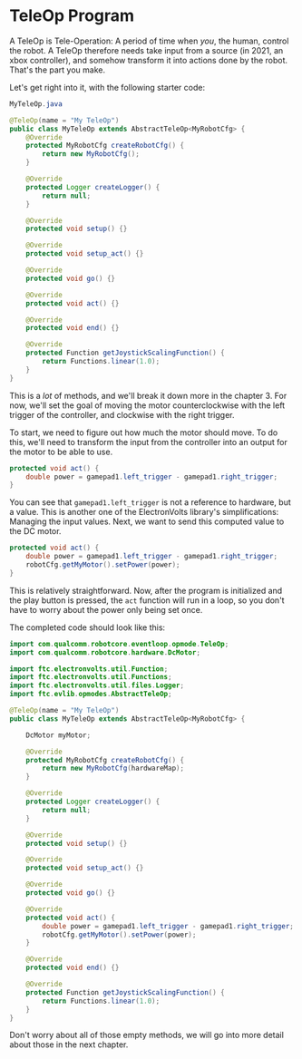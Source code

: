 # TeleOp Program

A TeleOp is Tele-Operation: A period of time when *you*, the human, control the robot. A TeleOp therefore needs take input from a source (in 2021, an xbox controller), and somehow transform it into actions done by the robot. That's the part you make.

Let's get right into it, with the following starter code:
```java
MyTeleOp.java

@TeleOp(name = "My TeleOp")
public class MyTeleOp extends AbstractTeleOp<MyRobotCfg> {
    @Override
    protected MyRobotCfg createRobotCfg() {
        return new MyRobotCfg();
    }

    @Override
    protected Logger createLogger() {
        return null;
    }

    @Override
    protected void setup() {}

    @Override
    protected void setup_act() {}

    @Override
    protected void go() {}

    @Override
    protected void act() {}

    @Override
    protected void end() {}

    @Override
    protected Function getJoystickScalingFunction() {
        return Functions.linear(1.0);
    }
}
```

This is a *lot* of methods, and we'll break it down more in the chapter 3. For now, we'll set the goal of moving the motor counterclockwise with the left trigger of the controller, and clockwise with the right trigger.

To start, we need to figure out how much the motor should move. To do this, we'll need to transform the input from the controller into an output for the motor to be able to use.

```java
protected void act() {
    double power = gamepad1.left_trigger - gamepad1.right_trigger;
}
```

You can see that `gamepad1.left_trigger` is not a reference to hardware, but a value. This is another one of the ElectronVolts library's simplifications: Managing the input values. Next, we want to send this computed value to the DC motor.

```java
protected void act() {
    double power = gamepad1.left_trigger - gamepad1.right_trigger;
    robotCfg.getMyMotor().setPower(power);
}
```

This is relatively straightforward. Now, after the program is initialized and the play button is pressed, the `act` function will run in a loop, so you don't have to worry about the power only being set once.

The completed code should look like this:
```java
import com.qualcomm.robotcore.eventloop.opmode.TeleOp;
import com.qualcomm.robotcore.hardware.DcMotor;

import ftc.electronvolts.util.Function;
import ftc.electronvolts.util.Functions;
import ftc.electronvolts.util.files.Logger;
import ftc.evlib.opmodes.AbstractTeleOp;

@TeleOp(name = "My TeleOp")
public class MyTeleOp extends AbstractTeleOp<MyRobotCfg> {

    DcMotor myMotor;

    @Override
    protected MyRobotCfg createRobotCfg() {
        return new MyRobotCfg(hardwareMap);
    }

    @Override
    protected Logger createLogger() {
        return null;
    }

    @Override
    protected void setup() {}

    @Override
    protected void setup_act() {}

    @Override
    protected void go() {}

    @Override
    protected void act() {
        double power = gamepad1.left_trigger - gamepad1.right_trigger;
        robotCfg.getMyMotor().setPower(power);
    }

    @Override
    protected void end() {}

    @Override
    protected Function getJoystickScalingFunction() {
        return Functions.linear(1.0);
    }
}
```

Don't worry about all of those empty methods, we will go into more detail about those in the next chapter.
